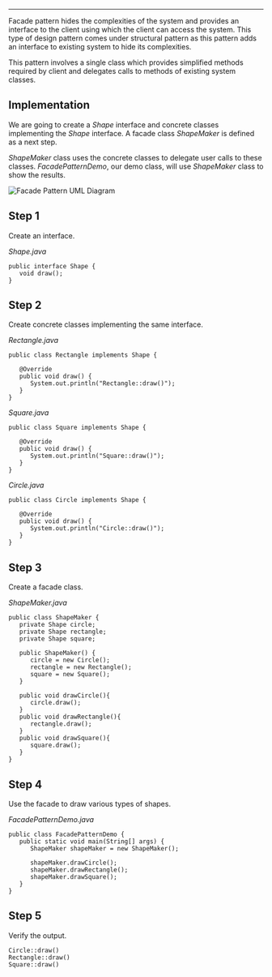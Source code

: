 ___

  

Facade pattern hides the complexities of the system and provides an interface to the client using which the client can access the system. This type of design pattern comes under structural pattern as this pattern adds an interface to existing system to hide its complexities.

This pattern involves a single class which provides simplified methods required by client and delegates calls to methods of existing system classes.

## Implementation

We are going to create a _Shape_ interface and concrete classes implementing the _Shape_ interface. A facade class _ShapeMaker_ is defined as a next step.

_ShapeMaker_ class uses the concrete classes to delegate user calls to these classes. _FacadePatternDemo_, our demo class, will use _ShapeMaker_ class to show the results.

![Facade Pattern UML Diagram](https://www.tutorialspoint.com/design_pattern/images/facade_pattern_uml_diagram.jpg)

## Step 1

Create an interface.

_Shape.java_

```
public interface Shape {
   void draw();
}
```

## Step 2

Create concrete classes implementing the same interface.

_Rectangle.java_

```
public class Rectangle implements Shape {

   @Override
   public void draw() {
      System.out.println("Rectangle::draw()");
   }
}
```

_Square.java_

```
public class Square implements Shape {

   @Override
   public void draw() {
      System.out.println("Square::draw()");
   }
}
```

_Circle.java_

```
public class Circle implements Shape {

   @Override
   public void draw() {
      System.out.println("Circle::draw()");
   }
}
```

## Step 3

Create a facade class.

_ShapeMaker.java_

```
public class ShapeMaker {
   private Shape circle;
   private Shape rectangle;
   private Shape square;

   public ShapeMaker() {
      circle = new Circle();
      rectangle = new Rectangle();
      square = new Square();
   }

   public void drawCircle(){
      circle.draw();
   }
   public void drawRectangle(){
      rectangle.draw();
   }
   public void drawSquare(){
      square.draw();
   }
}
```

## Step 4

Use the facade to draw various types of shapes.

_FacadePatternDemo.java_

```
public class FacadePatternDemo {
   public static void main(String[] args) {
      ShapeMaker shapeMaker = new ShapeMaker();

      shapeMaker.drawCircle();
      shapeMaker.drawRectangle();
      shapeMaker.drawSquare();
   }
}
```

## Step 5

Verify the output.

```
Circle::draw()
Rectangle::draw()
Square::draw()

```